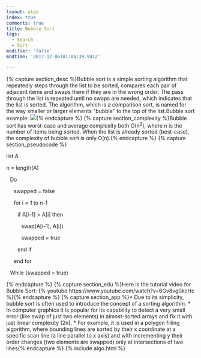 ```yaml
---
layout: algo
index: true
comments: true
title: Bubble Sort
tags:
  - Search
  - Sort
modifier: 'false'
modtime: '2017-12-06T01:04:39.941Z'

---
```

{% capture section_desc %}Bubble sort is a simple sorting algorithm that repeatedly steps through the list to be sorted, compares each pair of adjacent items and swaps them if they are in the wrong order. The pass through the list is repeated until no swaps are needed, which indicates that the list is sorted. The algorithm, which is a comparison sort, is named for the way smaller or larger elements "bubble" to the top of the list.Bubble sort example: ![](http://www.algolist.net/img/sorts/bubble-sort-3.png){% endcapture %}
{% capture section_complexity %}Bubble sort has worst-case and average complexity both О(n<sup>2</sup>), where n is the number of items being sorted. When the list is already sorted (best-case), the complexity of bubble sort is only O(n).{% endcapture %}
{% capture section_pseudocode %}<p style="margin-left: 0px">list A</p>
<p style="margin-left: 0px">n = length(A)</p>
<p style="margin-left: 10px">Do</p>
<p style="margin-left: 20px">swapped = false</p>
<p style="margin-left: 20px">for i = 1 to n-1</p>
<p style="margin-left: 30px">if A[i-1] > A[i] then</p>
<p style="margin-left: 40px">swap(A[i-1], A[i])</p>
<p style="margin-left: 40px">swapped = true</p>
<p style="margin-left: 30px">end if</p>
<p style="margin-left: 20px">end for</p>
<p style="margin-left: 10px">While (swapped = true)</p>{% endcapture %}
{% capture section_edu %}Here is the tutorial video for Bubble Sort:
{% youtube https://www.youtube.com/watch?v=6Gv8vg0kcHc %}{% endcapture %}
{% capture section_app %}* Due to its simplicity, bubble sort is often used to introduce the concept of a sorting algorithm.
* In computer graphics it is popular for its capability to detect a very small error (like swap of just two elements) in almost-sorted arrays and fix it with just linear complexity (2n).
* For example, it is used in a polygon filling algorithm, where bounding lines are sorted by their x coordinate at a specific scan line (a line parallel to x axis) and with incrementing y their order changes (two elements are swapped) only at intersections of two lines{% endcapture %}
{% include algo.html %}